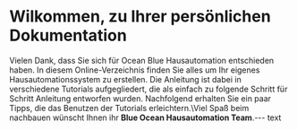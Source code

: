 # Wilkommen, zu Ihrer persönlichen Dokumentation
Vielen Dank, dass Sie sich für Ocean Blue Hausautomation entschieden haben. In diesem Online-Verzeichnis finden Sie alles um Ihr eigenes Hausautomationssystem zu erstellen. Die Anleitung ist dabei in verschiedene Tutorials aufgegliedert, die als einfach zu folgende Schritt für Schritt Anleitung entworfen wurden. Nachfolgend erhalten Sie ein paar Tipps, die das Benutzen der Tutorials erleichtern.\Viel Spaß beim nachbauen wünscht Ihnen ihr **Blue Ocean Hausautomation Team**.---
text
